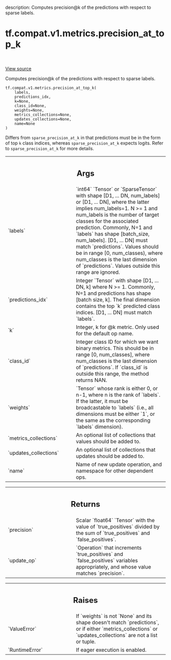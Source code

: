 description: Computes precision@k of the predictions with respect to sparse labels.

<div itemscope itemtype="http://developers.google.com/ReferenceObject">
<meta itemprop="name" content="tf.compat.v1.metrics.precision_at_top_k" />
<meta itemprop="path" content="Stable" />
</div>

# tf.compat.v1.metrics.precision_at_top_k

<!-- Insert buttons and diff -->

<table class="tfo-notebook-buttons tfo-api nocontent" align="left">

</table>

<a target="_blank" class="external" href="/code/stable/tensorflow/python/ops/metrics_impl.py">View source</a>



Computes precision@k of the predictions with respect to sparse labels.


<pre class="devsite-click-to-copy prettyprint lang-py tfo-signature-link">
<code>tf.compat.v1.metrics.precision_at_top_k(
    labels,
    predictions_idx,
    k=None,
    class_id=None,
    weights=None,
    metrics_collections=None,
    updates_collections=None,
    name=None
)
</code></pre>



<!-- Placeholder for "Used in" -->

Differs from `sparse_precision_at_k` in that predictions must be in the form
of top `k` class indices, whereas `sparse_precision_at_k` expects logits.
Refer to `sparse_precision_at_k` for more details.

<!-- Tabular view -->
 <table class="responsive fixed orange">
<colgroup><col width="214px"><col></colgroup>
<tr><th colspan="2"><h2 class="add-link">Args</h2></th></tr>

<tr>
<td>
`labels`<a id="labels"></a>
</td>
<td>
`int64` `Tensor` or `SparseTensor` with shape
[D1, ... DN, num_labels] or [D1, ... DN], where the latter implies
num_labels=1. N >= 1 and num_labels is the number of target classes for
the associated prediction. Commonly, N=1 and `labels` has shape
[batch_size, num_labels]. [D1, ... DN] must match `predictions`. Values
should be in range [0, num_classes), where num_classes is the last
dimension of `predictions`. Values outside this range are ignored.
</td>
</tr><tr>
<td>
`predictions_idx`<a id="predictions_idx"></a>
</td>
<td>
Integer `Tensor` with shape [D1, ... DN, k] where
N >= 1. Commonly, N=1 and predictions has shape [batch size, k].
The final dimension contains the top `k` predicted class indices.
[D1, ... DN] must match `labels`.
</td>
</tr><tr>
<td>
`k`<a id="k"></a>
</td>
<td>
Integer, k for @k metric. Only used for the default op name.
</td>
</tr><tr>
<td>
`class_id`<a id="class_id"></a>
</td>
<td>
Integer class ID for which we want binary metrics. This should be
in range [0, num_classes], where num_classes is the last dimension of
`predictions`. If `class_id` is outside this range, the method returns
NAN.
</td>
</tr><tr>
<td>
`weights`<a id="weights"></a>
</td>
<td>
`Tensor` whose rank is either 0, or n-1, where n is the rank of
`labels`. If the latter, it must be broadcastable to `labels` (i.e., all
dimensions must be either `1`, or the same as the corresponding `labels`
dimension).
</td>
</tr><tr>
<td>
`metrics_collections`<a id="metrics_collections"></a>
</td>
<td>
An optional list of collections that values should
be added to.
</td>
</tr><tr>
<td>
`updates_collections`<a id="updates_collections"></a>
</td>
<td>
An optional list of collections that updates should
be added to.
</td>
</tr><tr>
<td>
`name`<a id="name"></a>
</td>
<td>
Name of new update operation, and namespace for other dependent ops.
</td>
</tr>
</table>



<!-- Tabular view -->
 <table class="responsive fixed orange">
<colgroup><col width="214px"><col></colgroup>
<tr><th colspan="2"><h2 class="add-link">Returns</h2></th></tr>

<tr>
<td>
`precision`<a id="precision"></a>
</td>
<td>
Scalar `float64` `Tensor` with the value of `true_positives`
divided by the sum of `true_positives` and `false_positives`.
</td>
</tr><tr>
<td>
`update_op`<a id="update_op"></a>
</td>
<td>
`Operation` that increments `true_positives` and
`false_positives` variables appropriately, and whose value matches
`precision`.
</td>
</tr>
</table>



<!-- Tabular view -->
 <table class="responsive fixed orange">
<colgroup><col width="214px"><col></colgroup>
<tr><th colspan="2"><h2 class="add-link">Raises</h2></th></tr>

<tr>
<td>
`ValueError`<a id="ValueError"></a>
</td>
<td>
If `weights` is not `None` and its shape doesn't match
`predictions`, or if either `metrics_collections` or `updates_collections`
are not a list or tuple.
</td>
</tr><tr>
<td>
`RuntimeError`<a id="RuntimeError"></a>
</td>
<td>
If eager execution is enabled.
</td>
</tr>
</table>

